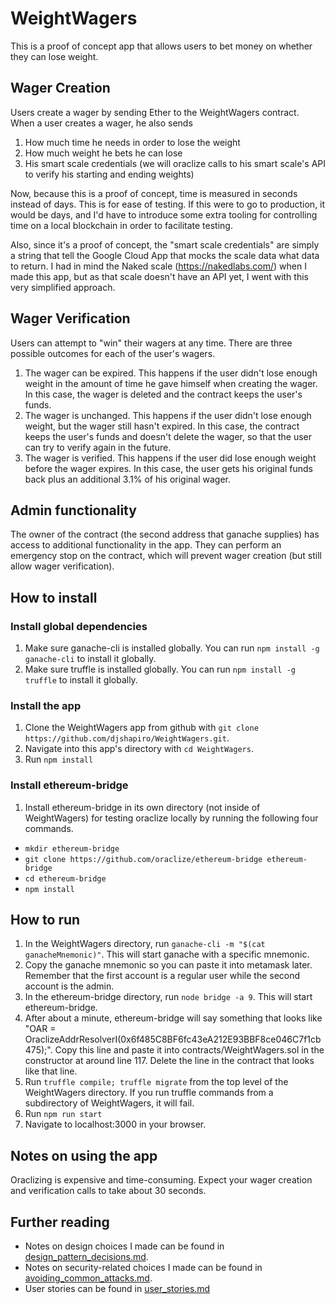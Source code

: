 # WeightWagers

This is a proof of concept app that allows users to bet money on whether they
can lose weight.

## Wager Creation

Users create a wager by sending Ether to the WeightWagers
contract. When a user creates a wager, he also sends

1) How much time he needs in order to lose the weight
2) How much weight he bets he can lose
3) His smart scale credentials (we will oraclize calls to his smart scale's
   API to verify his starting and ending weights)

Now, because this is a proof of concept, time is measured in seconds instead of
days. This is for ease of testing. If this were to go to production, it would
be days, and I'd have to introduce some extra tooling for controlling time
on a local blockchain in order to facilitate testing.

Also, since it's a proof of concept, the "smart scale credentials" are simply
a string that tell the Google Cloud App that mocks the scale data what
data to return. I had in mind the Naked scale (https://nakedlabs.com/) when
I made this app, but as that scale doesn't have an API yet, I went with this
very simplified approach.

## Wager Verification

Users can attempt to "win" their wagers at any time. There are three possible
outcomes for each of the user's wagers.

1) The wager can be expired. This happens if the user didn't lose enough
   weight in the amount of time he gave himself when creating the wager.
   In this case, the wager is deleted and the contract keeps the user's
   funds.
2) The wager is unchanged. This happens if the user didn't lose enough
   weight, but the wager still hasn't expired. In this case, the contract
   keeps the user's funds and doesn't delete the wager, so that the user
   can try to verify again in the future.
3) The wager is verified. This happens if the user did lose enough weight
   before the wager expires. In this case, the user gets his original
   funds back plus an additional 3.1% of his original wager.

## Admin functionality
The owner of the contract (the second address that ganache supplies) has
access to additional functionality in the app. They can perform an emergency
stop on the contract, which will prevent wager creation (but still allow
wager verification).

## How to install

### Install global dependencies
1) Make sure ganache-cli is installed globally. You can run `npm install -g ganache-cli`
   to install it globally.
2) Make sure truffle is installed globally. You can run `npm install -g truffle`
   to install it globally.

### Install the app
1) Clone the WeightWagers app from github with `git clone https://github.com/djshapiro/WeightWagers.git`.
2) Navigate into this app's directory with `cd WeightWagers`.
3) Run `npm install`

### Install ethereum-bridge
1) Install ethereum-bridge in its own directory (not inside of WeightWagers) 
   for testing oraclize locally by running the following four commands.
  - `mkdir ethereum-bridge`
  - `git clone https://github.com/oraclize/ethereum-bridge ethereum-bridge`
  - `cd ethereum-bridge`
  - `npm install `

## How to run
1) In the WeightWagers directory, run `ganache-cli -m "$(cat ganacheMnemonic)"`.
   This will start ganache with a specific mnemonic.
2) Copy the ganache mnemonic so you can paste it into metamask later. Remember
   that the first account is a regular user while the second account is the admin.
3) In the ethereum-bridge directory, run `node bridge -a 9`. This will start
   ethereum-bridge.
4) After about a minute, ethereum-bridge will say something that looks like
   "OAR = OraclizeAddrResolverI(0x6f485C8BF6fc43eA212E93BBF8ce046C7f1cb475);".
   Copy this line and paste it into contracts/WeightWagers.sol in the
   constructor at around line 117. Delete the line in the contract that looks
   like that line.
5) Run `truffle compile; truffle migrate` from the top level of the WeightWagers
   directory. If you run truffle commands from a subdirectory of WeightWagers,
   it will fail.
6) Run `npm run start`
7) Navigate to localhost:3000 in your browser.

## Notes on using the app
Oraclizing is expensive and time-consuming. Expect your wager creation
and verification calls to take about 30 seconds.

## Further reading
- Notes on design choices I made can be found in [design_pattern_decisions.md](./design_pattern_decisions.md).
- Notes on security-related choices I made can be found in [avoiding_common_attacks.md](./avoiding_common_attacks.md).
- User stories can be found in [user_stories.md](./user_stories.md)

